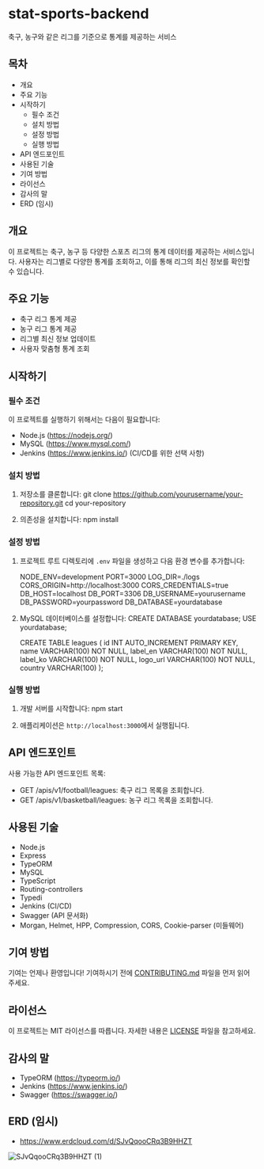# stat-sports-backend

축구, 농구와 같은 리그를 기준으로 통계를 제공하는 서비스

## 목차

- 개요
- 주요 기능
- 시작하기
  - 필수 조건
  - 설치 방법
  - 설정 방법
  - 실행 방법
- API 엔드포인트
- 사용된 기술
- 기여 방법
- 라이선스
- 감사의 말
- ERD (임시)

## 개요

이 프로젝트는 축구, 농구 등 다양한 스포츠 리그의 통계 데이터를 제공하는 서비스입니다. 사용자는 리그별로 다양한 통계를 조회하고, 이를 통해 리그의 최신 정보를 확인할 수 있습니다.

## 주요 기능

- 축구 리그 통계 제공
- 농구 리그 통계 제공
- 리그별 최신 정보 업데이트
- 사용자 맞춤형 통계 조회

## 시작하기

### 필수 조건

이 프로젝트를 실행하기 위해서는 다음이 필요합니다:

- Node.js (https://nodejs.org/)
- MySQL (https://www.mysql.com/)
- Jenkins (https://www.jenkins.io/) (CI/CD를 위한 선택 사항)

### 설치 방법

1. 저장소를 클론합니다:
   git clone https://github.com/yourusername/your-repository.git
   cd your-repository

2. 의존성을 설치합니다:
   npm install

### 설정 방법

1. 프로젝트 루트 디렉토리에 `.env` 파일을 생성하고 다음 환경 변수를 추가합니다:

   NODE_ENV=development
   PORT=3000
   LOG_DIR=./logs
   CORS_ORIGIN=http://localhost:3000
   CORS_CREDENTIALS=true
   DB_HOST=localhost
   DB_PORT=3306
   DB_USERNAME=yourusername
   DB_PASSWORD=yourpassword
   DB_DATABASE=yourdatabase

2. MySQL 데이터베이스를 설정합니다:
   CREATE DATABASE yourdatabase;
   USE yourdatabase;

   CREATE TABLE leagues (
     id INT AUTO_INCREMENT PRIMARY KEY,
     name VARCHAR(100) NOT NULL,
     label_en VARCHAR(100) NOT NULL,
     label_ko VARCHAR(100) NOT NULL,
     logo_url VARCHAR(100) NOT NULL,
     country VARCHAR(100)
   );

### 실행 방법

1. 개발 서버를 시작합니다:
   npm start

2. 애플리케이션은 `http://localhost:3000`에서 실행됩니다.

## API 엔드포인트

사용 가능한 API 엔드포인트 목록:

- GET /apis/v1/football/leagues: 축구 리그 목록을 조회합니다.
- GET /apis/v1/basketball/leagues: 농구 리그 목록을 조회합니다.

## 사용된 기술

- Node.js
- Express
- TypeORM
- MySQL
- TypeScript
- Routing-controllers
- Typedi
- Jenkins (CI/CD)
- Swagger (API 문서화)
- Morgan, Helmet, HPP, Compression, CORS, Cookie-parser (미들웨어)

## 기여 방법

기여는 언제나 환영입니다! 기여하시기 전에 [CONTRIBUTING.md](CONTRIBUTING.md) 파일을 먼저 읽어 주세요.

## 라이선스

이 프로젝트는 MIT 라이선스를 따릅니다. 자세한 내용은 [LICENSE](LICENSE) 파일을 참고하세요.

## 감사의 말

- TypeORM (https://typeorm.io/)
- Jenkins (https://www.jenkins.io/)
- Swagger (https://swagger.io/)

## ERD (임시)

- https://www.erdcloud.com/d/SJvQqooCRq3B9HHZT

![SJvQqooCRq3B9HHZT (1)](https://github.com/user-attachments/assets/fc18789a-e868-4a75-8717-6539403aa4cd)

